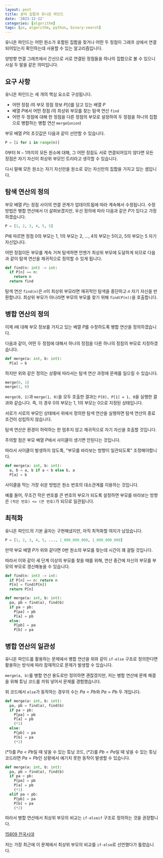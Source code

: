 ```yaml
---
layout: post
title: 분리 집합과 유니온 파인드
date: '2023-12-12'
categories: [algorithm]
tags: [ps, algorithm, python, binary-search]
---
```


유니온 파인드는 어떤 원소가 포함된 집합을 찾거나 어떤 두 정점이 그래프 상에서 연결되어있는지 확인하는데 사용할 수 있는 알고리즘입니다.  

양방향 연결 그래프에서 간선으로 서로 연결된 정점들을 하나의 집합으로 볼 수 있으니 사실 두 말을 같은 의미입니다.

## 요구 사항

유니온 파인드는 세 개의 핵심 요소로 구성됩니다.  

 * 어떤 정점 $i$의 부모 정점 정보 $P[i]$를 담고 있는 배열 $P$
 * 배열 $P$에서 어떤 정점 $i$의 최상위 부모를 찾는 탐색 연산 `find`
 * 어떤 두 정점에 대해 한 정점을 다른 정점의 부모로 설정하여 두 정점을 하나의 집합으로 병합하는 병합 연산 `merge`(`union`)

부모 배열 $P$의 초깃값은 다음과 같이 선언할 수 있습니다.  

```py
P = [i for i in range(n)]
```

0부터 $N-1$까지의 모든 원소에 대해, 그 어떤 정점도 서로 연결되어있지 않다면 모든 정점은 자기 자신이 최상위 부모인 트리라고 생각할 수 있습니다.  

다시 말해 모든 원소는 자기 자신만을 원소로 갖는 자신만의 집합을 가지고 있는 셈입니다.  

## 탐색 연산의 정의

부모 배열 $P$는 정점 사이의 연결 관계가 업데이트됨에 따라 계속해서 수정됩니다. 수정 방법은 병합 연산에서 더 살펴보겠지만, 우선 정의에 따라 다음과 같은 $P$가 있다고 가정하겠습니다.  

```py
P = [1, 2, 3, 4, 5, 5]
```

$P$에 따르면 정점 0의 부모는 1, 1의 부모는 2, ..., 4의 부모는 5이고, 5의 부모는 5 자기 자신입니다.  

어떤 정점이든 부모를 계속 거쳐 탐색하면 언젠가 최상위 부모에 도달하게 되므로 다음과 같이 탐색 연산을 재귀적으로 정의할 수 있게 됩니다.  

```py
def find(n: int) -> int:
  if P[n] == n:
    return n
  return find
```

탐색 연산 `find(n)`은 $n$이 최상위 부모라면 재귀적인 탐색을 중단하고 $n$ 자기 자신을 반환합니다. 최상위 부모가 아니라면 부모의 부모를 찾기 위해 `find(P(n))`을 호출합니다.  


## 병합 연산의 정의

이제 $i$에 대해 부모 정보를 가지고 있는 배열 $P$를 수정하도록 병합 연산을 정의하겠습니다.  

다음과 같이, 어떤 두 정점에 대해서 하나의 정점을 다른 하나의 정점의 부모로 지정하겠습니다.  

```py
def merge(a: int, b: int):
  P[a] = b
```

하지만 위와 같은 정의는 상황에 따라서는 탐색 연산 과정에 문제를 일으킬 수 있습니다.  

```py
merge(0, 1)
merge(1, 0)
```

`merge(0, 1)`과 `merge(1, 0)`을 모두 호출한 결과는 `P[0], P[1] = 1, 0`을 실행한 결과와 같습니다. 즉, 이 경우 0의 부모는 1, 1의 부모는 0으로 지정된 상태입니다.  

서로가 서로의 부모인 상태에서 위에서 정의한 탐색 연산을 실행하면 탐색 연산의 종료 조건이 성립하지 않습니다.  

탐색 연산은 환경이 허락하는 한 멈추지 않고 재귀적으로 자기 자신을 호출할 것입니다.  

주의할 점은 부모 배열 $P$에서 사이클이 생기면 안된다는 것입니다.  

따라서 사이클이 발생하지 않도록, "부모를 바라보는 방향이 일관되도록" 조정해야합니다.  

```py
def merge(a: int, b: int):
  a, b = a, b if a < b else b, a
  P[a] = b
```

사이클을 막는 가장 쉬운 방법은 원소 번호의 대소관계를 이용하는 것입니다.  

예를 들어, 무조건 작은 번호를 큰 번호의 부모가 되도록 설정하면 부모를 바라보는 방향은 `(작은 번호) <= (큰 번호)`가 되므로 일관됩니다.  


## 최적화

유니온 파인드의 기본 골자는 구현해냈지만, 아직 최적화할 여지가 남았습니다.  

```py
P = [1, 2, 3, 4, 5, ..., 1_000_000_000, 1_000_000_000]
```

만약 부모 배열 $P$가 위와 같다면 0번 원소의 부모를 찾는데 시간이 꽤 걸릴 것입니다.  

따라서 이와 같이 세 단계 이상의 부모를 찾을 때를 위해, 연산 중간에 자신의 부모를 부모의 부모로 갱신해놓을 수 있습니다.  

```py
def find(n: int) -> int:
  if P[n] == n: return n
  P[n] = find(P[n])
  return P[n]

def merge(a: int, b: int):
  pa, pb = find(a), find(b)
  if pa > pb:
    P[pa] = pb
    P[a] = pb
  else:
    P[pb] = pa
    P[b] = pa
```


## 병합 연산의 일관성

유니온 파인드를 활용하는 문제에서 병합 연산을 위와 같이 `if-else` 구조로 정의한다면 활용하는 방식에 따라 잠재적으로 문제가 발생할 수 있습니다.  

`merge(a, b)`를 병합 연산 용도로만 정의하면 괜찮겠지만, 저는 병합 연산에 문제 해결을 위해 튜닝 코드를 끼워 넣어서 문제를 경험했습니다.

위 코드에서 `else`가 동작하는 경우의 수는 $Pa < Pb$와 $Pa = Pb$ 두 개입니다.  

```py
def merge(a: int, b: int):
  pa, pb = find(a), find(b)
  if pa > pb:
    P[pa] = pb
    P[a] = pb
    (*1)
  else:
    P[pb] = pa
    P[b] = pa
    (*2)
```

(\*1)를 $Pa < Pb$일 때 넣을 수 있는 튜닝 코드, (\*2)를 $Pb < Pa$일 때 넣을 수 있는 튜닝 코드라면 $Pa = Pb$인 상황에서 예기치 못한 동작이 발생할 수 있습니다.  

```py
def merge(a: int, b: int):
  pa, pb = find(a), find(b)
  if pa > pb:
    P[pa] = pb
    P[a] = pb
    (*1)
  elif pa < pb:
    P[pb] = pa
    P[b] = pa
    (*2)
```

따라서 병합 연산에서 최상위 부모의 비교는 `if-elseif` 구조로 정의하는 것을 권장합니다.

[15809 전국시대](https://www.acmicpc.net/problem/15809)  

저는 가장 최근에 이 문제에서 최상위 부모의 비교를 `if-else`로 선언했다가 틀렸습니다.  
